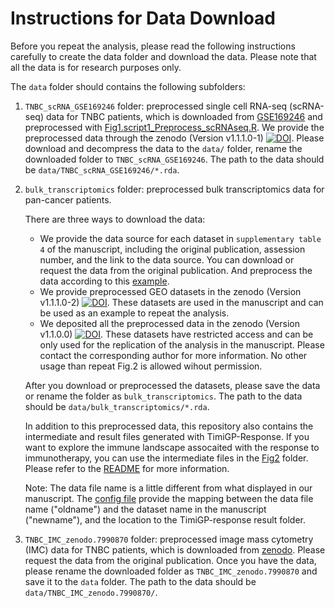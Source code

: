 # Instructions for Data Download
Before you repeat the analysis, please read the following instructions carefully to create the data folder and download the data. Please note that all the data is for research purposes only.

The `data` folder should contains the following subfolders:
1. `TNBC_scRNA_GSE169246` folder: preprocessed single cell RNA-seq (scRNA-seq) data for TNBC patients, which is downloaded from [GSE169246](https://www.ncbi.nlm.nih.gov/geo/query/acc.cgi?acc=GSE169246) and preprocessed with [Fig1.script1_Preprocess_scRNAseq.R](../Fig1/code/Fig1.script1_Preprocess_scRNAseq.R). We provide the preprocessed data through the zenodo (Version v1.1.1.0-1) [![DOI](https://zenodo.org/badge/DOI/10.5281/zenodo.12209783.svg)](https://doi.org/10.5281/zenodo.12209783). Please download and decompress the data to the `data/` folder, rename the downloaded folder to `TNBC_scRNA_GSE169246`. The path to the data should be `data/TNBC_scRNA_GSE169246/*.rda`. 

2. `bulk_transcriptomics` folder: preprocessed bulk transcriptomics data for pan-cancer patients. 

    There are three ways to download the data:

    - We provide the data source for each dataset in `supplementary table 4` of the manuscript, including the original publication, assession number, and the link to the data source. You can download or request the data from the original publication. And preprocess the data according to this [example](https://github.com/CSkylarL/TimiGP/blob/master/inst/extdata/build_TNBCaPD1_RNA_info.R).
    - We provide preprocessed GEO datasets in the zenodo (Version v1.1.1.0-2) [![DOI](https://zenodo.org/badge/DOI/10.5281/zenodo.12209773.svg)](https://doi.org/10.5281/zenodo.12209773). These datasets are used in the manuscript and can be used as an example to repeat the analysis. 
    - We deposited all the preprocessed data in the zenodo (Version v1.1.0.0) [![DOI](https://zenodo.org/badge/DOI/10.5281/zenodo.12208113.svg)](https://doi.org/10.5281/zenodo.12208113). These datasets have restricted access and can be only used for the replication of the analysis in the manuscript. Please contact the corresponding author for more information. No other usage than repeat Fig.2 is allowed wihout permission.

    After you download or preprocessed the datasets, please save the data or rename the folder as `bulk_transcriptomics`. The path to the data should be `data/bulk_transcriptomics/*.rda`. 

    In addition to this preprocessed data, this repository also contains the intermediate and result files generated with TimiGP-Response. If you want to explore the immune landscape assocaited with the response to immunotherapy, you can use the intermediate files in the [Fig2](../Fig2/result/) folder. Please refer to the [README](../README.md) for more information.

    Note: The data file name is a little different from what displayed in our manuscript. The [config file](../Fig2/code/config.csv) provide the mapping between the data file name ("oldname") and the dataset name in the manuscript ("newname"), and the location to the TimiGP-response result folder.

3. `TNBC_IMC_zenodo.7990870` folder: preprocessed image mass cytometry (IMC) data for TNBC patients, which is downloaded from [zenodo](https://doi.org/10.5281/zenodo.7990870). Please request the data from the original publication. Once you have the data, please rename the downloaded folder as `TNBC_IMC_zenodo.7990870` and save it to the `data` folder. The path to the data should be `data/TNBC_IMC_zenodo.7990870/`.
  
   